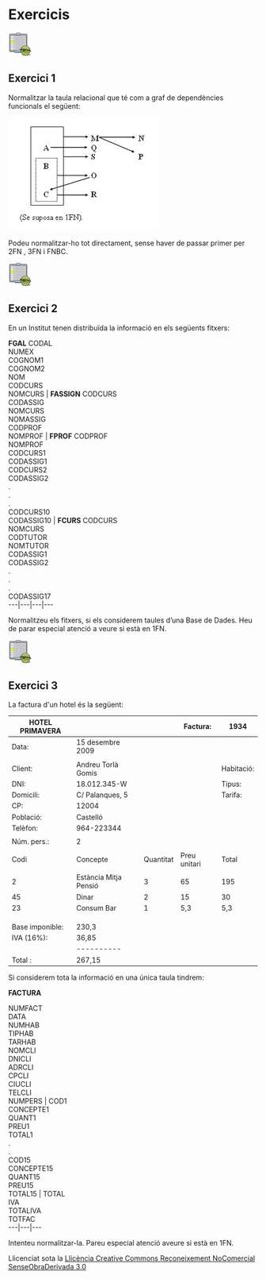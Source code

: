 # Exercicis

![](icon_activity.gif)

## Exercici 1

Normalitzar la taula relacional que té com a graf de dependències funcionals
el següent:

![](T4_Ex_1.png)

Podeu normalitzar-ho tot directament, sense haver de passar primer per 2FN ,
3FN i FNBC.

![](icon_activity.gif)

## Exercici 2

En un Institut tenen distribuïda la informació en els següents fitxers:

**FGAL** CODAL  
NUMEX  
COGNOM1  
COGNOM2  
NOM  
CODCURS  
NOMCURS |  **FASSIGN** CODCURS   
CODASSIG  
NOMCURS  
NOMASSIG  
CODPROF  
NOMPROF |  **FPROF** CODPROF   
NOMPROF  
CODCURS1  
CODASSIG1  
CODCURS2  
CODASSIG2  
.  
.  
.  
CODCURS10  
CODASSIG10 |  **FCURS** CODCURS   
NOMCURS  
CODTUTOR  
NOMTUTOR  
CODASSIG1  
CODASSIG2  
.  
.  
.  
CODASSIG17  
---|---|---|---  
  
Normalitzeu els fitxers, si els considerem taules d’una Base de Dades. Heu de
parar especial atenció a veure si està en 1FN.

![](icon_activity.gif)

## Exercici 3

La factura d'un hotel és la següent:

| HOTEL PRIMAVERA |  |  | Factura: | 1934  
---|---|---|---|---  
Data: | 15 desembre 2009 |  |  |  |   
|  |  |  |  |   
Client: | Andreu Torlà Gomis |  |  | Habitació: | 202  
DNI: | 18.012.345-W |  |  | Tipus: | Doble  
Domicili: | C/ Palanques, 5 |  |  | Tarifa: | 2  
CP: | 12004 |  |  |  |   
Població: | Castelló |  |  |  |   
Telèfon: | 964-223344 |  |  |  |   
|  |  |  |  |   
Núm. pers.: | 2 |  |  |  |   
|  |  |  |  |   
Codi | Concepte | Quantitat | Preu unitari | Total |   
|  |  |  |  |   
2 | Estància Mitja Pensió | 3 | 65 | 195 |   
45 | Dinar | 2 | 15 | 30 |   
23 | Consum Bar | 1 | 5,3 | 5,3 |   
|  |  |  |  |   
|  |  |  |  |   
|  |  |  |  |   
| Base imponible: | 230,3 |  |  |   
| IVA (16%): | 36,85 |  |  |   
|  | \---------- |  |  |   
| Total : | 267,15 |  |  |   
  
Si considerem tota la informació en una única taula tindrem:

**FACTURA**

NUMFACT  
DATA  
NUMHAB  
TIPHAB  
TARHAB  
NOMCLI  
DNICLI  
ADRCLI  
CPCLI  
CIUCLI  
TELCLI  
NUMPERS | COD1   
CONCEPTE1  
QUANT1  
PREU1  
TOTAL1  
.  
.  
COD15  
CONCEPTE15  
QUANT15  
PREU15  
TOTAL15 | TOTAL   
IVA  
TOTALIVA  
TOTFAC  
---|---|---  
  
Intenteu normalitzar-la. Pareu especial atenció aveure si està en 1FN.



Llicenciat sota la  [Llicència Creative Commons Reconeixement NoComercial
SenseObraDerivada 3.0](http://creativecommons.org/licenses/by-nc-nd/3.0/)

